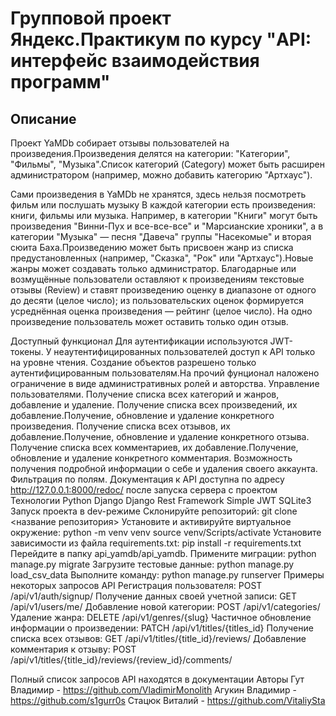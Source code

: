 # Групповой проект Яндекс.Практикум по курсу "API: интерфейс взаимодействия программ" #
## Описание ##
Проект YaMDb собирает отзывы пользователей на произведения.Произведения делятся на категории: "Категории", "Фильмы", "Музыка".Список категорий (Category) может быть расширен администратором (например, можно добавить категорию "Артхаус").

Сами произведения в YaMDb не хранятся, здесь нельзя посмотреть фильм или послушать музыку
В каждой категории есть произведения: книги, фильмы или музыка. Например, в категории "Книги" могут быть произведения "Винни-Пух и все-все-все" и "Марсианские хроники", а в категории "Музыка" — песня "Давеча" группы "Насекомые" и вторая сюита Баха.Произведению может быть присвоен жанр из списка предустановленных (например, "Сказка", "Рок" или "Артхаус").Новые жанры может создавать только администратор. Благодарные или возмущённые пользователи оставляют к произведениям текстовые отзывы (Review) и ставят произведению оценку в диапазоне от одного до десяти (целое число); из пользовательских оценок формируется усреднённая оценка произведения — рейтинг (целое число). На одно произведение пользователь может оставить только один отзыв.

Доступный функционал
Для аутентификации используются JWT-токены.
У неаутентифицированных пользователей доступ к API только на уровне чтения.
Создание объектов разрешено только аутентифицированным пользователям.На прочий фунционал наложено ограничение в виде административных ролей и авторства.
Управление пользователями.
Получение списка всех категорий и жанров, добавление и удаление.
Получение списка всех произведений, их добавление.Получение, обновление и удаление конкретного произведения.
Получение списка всех отзывов, их добавление.Получение, обновление и удаление конкретного отзыва.
Получение списка всех комментариев, их добавление.Получение, обновление и удаление конкретного комментария.
Возможность получения подробной информации о себе и удаления своего аккаунта.
Фильтрация по полям.
Документация к API доступна по адресу http://127.0.0.1:8000/redoc/ после запуска сервера с проектом
Технологии
Python
Django
Django Rest Framework
Simple JWT
SQLite3
Запуск проекта в dev-режиме
Склонируйте репозиторий:
git clone <название репозитория>
Установите и активируйте виртуальное окружение:
python -m venv venv
source venv/Scripts/activate
Установите зависимости из файла requirements.txt:
pip install -r requirements.txt
Перейдите в папку api_yamdb/api_yamdb.
Примените миграции:
python manage.py migrate
Загрузите тестовые данные:
python manage.py load_csv_data
Выполните команду:
python manage.py runserver
Примеры некоторых запросов API
Регистрация пользователя:
POST /api/v1/auth/signup/
Получение данных своей учетной записи:
GET /api/v1/users/me/
Добавление новой категории:
POST /api/v1/categories/
Удаление жанра:
DELETE /api/v1/genres/{slug}
Частичное обновление информации о произведении:
PATCH /api/v1/titles/{titles_id}
Получение списка всех отзывов:
GET /api/v1/titles/{title_id}/reviews/
Добавление комментария к отзыву:
POST /api/v1/titles/{title_id}/reviews/{review_id}/comments/

Полный список запросов API находятся в документации
Авторы
Гут Владимир - https://github.com/VladimirMonolith
Агукин Владимир - https://github.com/s1gurr0s
Стацюк Виталий - https://github.com/VitaliySta
